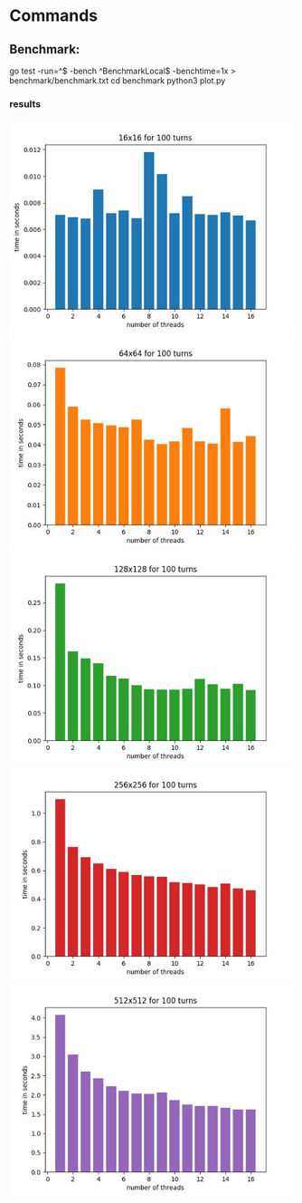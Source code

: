 # Commands
## Benchmark:
go test -run=^$ -bench ^BenchmarkLocal$ -benchtime=1x > benchmark/benchmark.txt
cd benchmark
python3 plot.py

### results

![](benchmark/16x16.jpg)
![](benchmark/64x64.jpg)
![](benchmark/128x128.jpg)
![](benchmark/256x256.jpg)
![](benchmark/512x512.jpg)